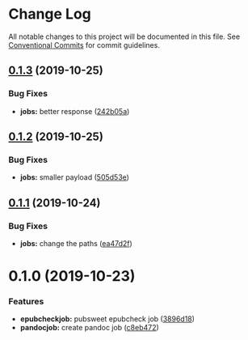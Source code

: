 # Change Log

All notable changes to this project will be documented in this file.
See [Conventional Commits](https://conventionalcommits.org) for commit guidelines.

<a name="0.1.3"></a>
## [0.1.3](https://gitlab.coko.foundation/editoria/editoria/compare/editoria-epubcheck-job@0.1.2...editoria-epubcheck-job@0.1.3) (2019-10-25)


### Bug Fixes

* **jobs:** better response ([242b05a](https://gitlab.coko.foundation/editoria/editoria/commit/242b05a))




<a name="0.1.2"></a>
## [0.1.2](https://gitlab.coko.foundation/editoria/editoria/compare/editoria-epubcheck-job@0.1.1...editoria-epubcheck-job@0.1.2) (2019-10-25)


### Bug Fixes

* **jobs:** smaller payload ([505d53e](https://gitlab.coko.foundation/editoria/editoria/commit/505d53e))




<a name="0.1.1"></a>
## [0.1.1](https://gitlab.coko.foundation/editoria/editoria/compare/editoria-epubcheck-job@0.1.0...editoria-epubcheck-job@0.1.1) (2019-10-24)


### Bug Fixes

* **jobs:** change the paths ([ea47d2f](https://gitlab.coko.foundation/editoria/editoria/commit/ea47d2f))




<a name="0.1.0"></a>
# 0.1.0 (2019-10-23)


### Features

* **epubcheckjob:** pubsweet epubcheck job ([3896d18](https://gitlab.coko.foundation/editoria/editoria/commit/3896d18))
* **pandocjob:** create pandoc job ([c8eb472](https://gitlab.coko.foundation/editoria/editoria/commit/c8eb472))
